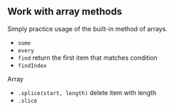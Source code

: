 ## Work with array methods
Simply practice usage of the built-in method of arrays.
- `some`
- `every`
- `find` return the first item that matches condition
- `findIndex`

Array
- `.splice(start, length)`  delete item with length
- `.slice`
